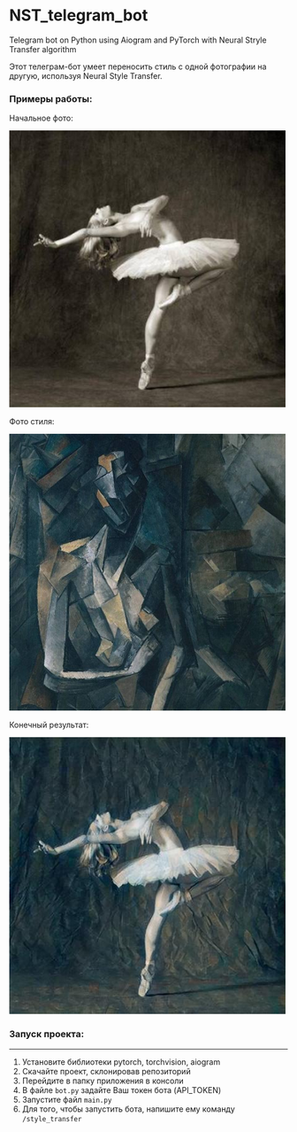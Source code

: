 # NST_telegram_bot
Telegram bot on Python using Aiogram and PyTorch with Neural Stryle Transfer algorithm

Этот телеграм-бот умеет переносить стиль с одной фотографии на другую, используя Neural Style Transfer.

### Примеры работы:

Начальное фото:

<img src="https://github.com/iraserzhenko/NST_telegram_bot/blob/main/images/content_img1.jpg" width="500">

Фото стиля:

<img src="https://github.com/iraserzhenko/NST_telegram_bot/blob/main/images/style_img1.jpg" width="500">

Конечный результат:

<img src="https://github.com/iraserzhenko/NST_telegram_bot/blob/main/images/output_1.jpg" width="500">

### Запуск проекта:
---
1) Установите библиотеки pytorch, torchvision, aiogram
2) Скачайте проект, склонировав репозиторий
3) Перейдите в папку приложения в консоли
4) В файле `bot.py` задайте Ваш токен бота (API_TOKEN)
5) Запустите файл `main.py`
6) Для того, чтобы запустить бота, напишите ему команду `/style_transfer`
